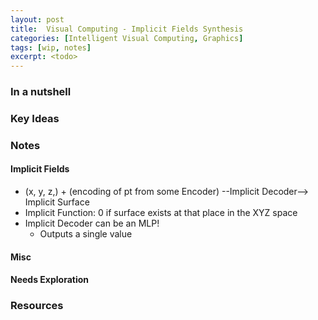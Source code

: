 ```yaml
---
layout: post
title:  Visual Computing - Implicit Fields Synthesis
categories: [Intelligent Visual Computing, Graphics]
tags: [wip, notes]
excerpt: <todo>
---
```


### In a nutshell

### Key Ideas

### Notes
#### Implicit Fields
- (x, y, z,) + (encoding of pt from some Encoder) --Implicit Decoder--> Implicit Surface
- Implicit Function: 0 if surface exists at that place in the XYZ space
- Implicit Decoder can be an MLP!
    - Outputs a single value

#### Misc


#### Needs Exploration

### Resources
